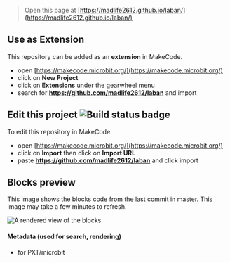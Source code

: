 
> Open this page at [https://madlife2612.github.io/laban/](https://madlife2612.github.io/laban/)

## Use as Extension

This repository can be added as an **extension** in MakeCode.

* open [https://makecode.microbit.org/](https://makecode.microbit.org/)
* click on **New Project**
* click on **Extensions** under the gearwheel menu
* search for **https://github.com/madlife2612/laban** and import

## Edit this project ![Build status badge](https://github.com/madlife2612/laban/workflows/MakeCode/badge.svg)

To edit this repository in MakeCode.

* open [https://makecode.microbit.org/](https://makecode.microbit.org/)
* click on **Import** then click on **Import URL**
* paste **https://github.com/madlife2612/laban** and click import

## Blocks preview

This image shows the blocks code from the last commit in master.
This image may take a few minutes to refresh.

![A rendered view of the blocks](https://github.com/madlife2612/laban/raw/master/.github/makecode/blocks.png)

#### Metadata (used for search, rendering)

* for PXT/microbit
<script src="https://makecode.com/gh-pages-embed.js"></script><script>makeCodeRender("{{ site.makecode.home_url }}", "{{ site.github.owner_name }}/{{ site.github.repository_name }}");</script>
